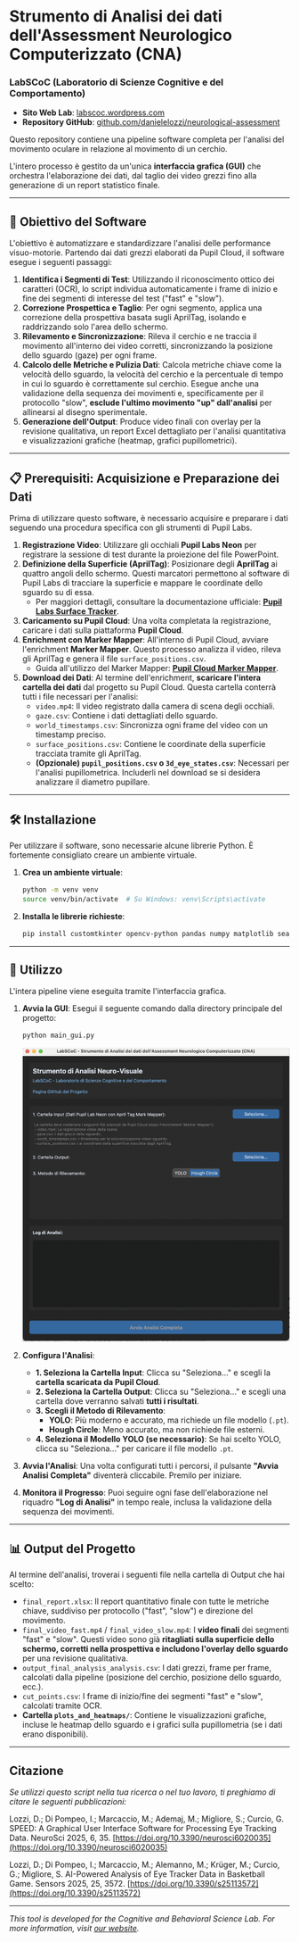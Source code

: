 # Strumento di Analisi dei dati dell'Assessment Neurologico Computerizzato (CNA)
### LabSCoC (Laboratorio di Scienze Cognitive e del Comportamento)

- **Sito Web Lab**: [labscoc.wordpress.com](https://labscoc.wordpress.com/)
- **Repository GitHub**: [github.com/danielelozzi/neurological-assessment](https://github.com/danielelozzi/neurological-assessment)

Questo repository contiene una pipeline software completa per l'analisi del movimento oculare in relazione al movimento di un cerchio.

L'intero processo è gestito da un'unica **interfaccia grafica (GUI)** che orchestra l'elaborazione dei dati, dal taglio dei video grezzi fino alla generazione di un report statistico finale.

---

## 🎯 Obiettivo del Software

L'obiettivo è automatizzare e standardizzare l'analisi delle performance visuo-motorie. Partendo dai dati grezzi elaborati da Pupil Cloud, il software esegue i seguenti passaggi:
1.  **Identifica i Segmenti di Test**: Utilizzando il riconoscimento ottico dei caratteri (OCR), lo script individua automaticamente i frame di inizio e fine dei segmenti di interesse del test ("fast" e "slow").
2.  **Correzione Prospettica e Taglio**: Per ogni segmento, applica una correzione della prospettiva basata sugli AprilTag, isolando e raddrizzando solo l'area dello schermo.
3.  **Rilevamento e Sincronizzazione**: Rileva il cerchio e ne traccia il movimento all'interno dei video corretti, sincronizzando la posizione dello sguardo (gaze) per ogni frame.
4.  **Calcolo delle Metriche e Pulizia Dati**: Calcola metriche chiave come la velocità dello sguardo, la velocità del cerchio e la percentuale di tempo in cui lo sguardo è correttamente sul cerchio. Esegue anche una validazione della sequenza dei movimenti e, specificamente per il protocollo "slow", **esclude l'ultimo movimento "up" dall'analisi** per allinearsi al disegno sperimentale.
5.  **Generazione dell'Output**: Produce video finali con overlay per la revisione qualitativa, un report Excel dettagliato per l'analisi quantitativa e visualizzazioni grafiche (heatmap, grafici pupillometrici).

---

## 📋 Prerequisiti: Acquisizione e Preparazione dei Dati

Prima di utilizzare questo software, è necessario acquisire e preparare i dati seguendo una procedura specifica con gli strumenti di Pupil Labs.

1.  **Registrazione Video**: Utilizzare gli occhiali **Pupil Labs Neon** per registrare la sessione di test durante la proiezione del file PowerPoint.
2.  **Definizione della Superficie (AprilTag)**: Posizionare degli **AprilTag** ai quattro angoli dello schermo. Questi marcatori permettono al software di Pupil Labs di tracciare la superficie e mappare le coordinate dello sguardo su di essa.
    * Per maggiori dettagli, consultare la documentazione ufficiale: [**Pupil Labs Surface Tracker**](https://docs.pupil-labs.com/neon/neon-player/surface-tracker/).
3.  **Caricamento su Pupil Cloud**: Una volta completata la registrazione, caricare i dati sulla piattaforma **Pupil Cloud**.
4.  **Enrichment con Marker Mapper**: All'interno di Pupil Cloud, avviare l'enrichment **Marker Mapper**. Questo processo analizza il video, rileva gli AprilTag e genera il file `surface_positions.csv`.
    * Guida all'utilizzo del Marker Mapper: [**Pupil Cloud Marker Mapper**](https://docs.pupil-labs.com/neon/pupil-cloud/enrichments/marker-mapper/#setup).
5.  **Download dei Dati**: Al termine dell'enrichment, **scaricare l'intera cartella dei dati** dal progetto su Pupil Cloud. Questa cartella conterrà tutti i file necessari per l'analisi:
    * `video.mp4`: Il video registrato dalla camera di scena degli occhiali.
    * `gaze.csv`: Contiene i dati dettagliati dello sguardo.
    * `world_timestamps.csv`: Sincronizza ogni frame del video con un timestamp preciso.
    * `surface_positions.csv`: Contiene le coordinate della superficie tracciata tramite gli AprilTag.
    * **(Opzionale) `pupil_positions.csv` o `3d_eye_states.csv`**: Necessari per l'analisi pupillometrica. Includerli nel download se si desidera analizzare il diametro pupillare.

---

## 🛠️ Installazione

Per utilizzare il software, sono necessarie alcune librerie Python. È fortemente consigliato creare un ambiente virtuale.

1.  **Crea un ambiente virtuale**:
    ```bash
    python -m venv venv
    source venv/bin/activate  # Su Windows: venv\Scripts\activate
    ```

2.  **Installa le librerie richieste**:
    ```bash
    pip install customtkinter opencv-python pandas numpy matplotlib seaborn scipy easyocr ultralytics xlsxwriter
    ```

---

## 🚀 Utilizzo

L'intera pipeline viene eseguita tramite l'interfaccia grafica.

1.  **Avvia la GUI**:
    Esegui il seguente comando dalla directory principale del progetto:
    ```bash
    python main_gui.py
    ```
    ![Interfaccia Grafica CNA](gui_cna.png)

2.  **Configura l'Analisi**:
    * **1. Seleziona la Cartella Input**: Clicca su "Seleziona..." e scegli la **cartella scaricata da Pupil Cloud**.
    * **2. Seleziona la Cartella Output**: Clicca su "Seleziona..." e scegli una cartella dove verranno salvati **tutti i risultati**.
    * **3. Scegli il Metodo di Rilevamento**:
        * **YOLO**: Più moderno e accurato, ma richiede un file modello (`.pt`).
        * **Hough Circle**: Meno accurato, ma non richiede file esterni.
    * **4. Seleziona il Modello YOLO (se necessario)**: Se hai scelto YOLO, clicca su "Seleziona..." per caricare il file modello `.pt`.

3.  **Avvia l'Analisi**:
    Una volta configurati tutti i percorsi, il pulsante **"Avvia Analisi Completa"** diventerà cliccabile. Premilo per iniziare.

4.  **Monitora il Progresso**:
    Puoi seguire ogni fase dell'elaborazione nel riquadro **"Log di Analisi"** in tempo reale, inclusa la validazione della sequenza dei movimenti.

---

## 📊 Output del Progetto

Al termine dell'analisi, troverai i seguenti file nella cartella di Output che hai scelto:

* `final_report.xlsx`: Il report quantitativo finale con tutte le metriche chiave, suddiviso per protocollo ("fast", "slow") e direzione del movimento.
* `final_video_fast.mp4` / `final_video_slow.mp4`: I **video finali** dei segmenti "fast" e "slow". Questi video sono già **ritagliati sulla superficie dello schermo, corretti nella prospettiva e includono l'overlay dello sguardo** per una revisione qualitativa.
* `output_final_analysis_analysis.csv`: I dati grezzi, frame per frame, calcolati dalla pipeline (posizione del cerchio, posizione dello sguardo, ecc.).
* `cut_points.csv`: I frame di inizio/fine dei segmenti "fast" e "slow", calcolati tramite OCR.
* **Cartella `plots_and_heatmaps/`**: Contiene le visualizzazioni grafiche, incluse le heatmap dello sguardo e i grafici sulla pupillometria (se i dati erano disponibili).

---

## Citazione

*Se utilizzi questo script nella tua ricerca o nel tuo lavoro, ti preghiamo di citare le seguenti pubblicazioni:*

Lozzi, D.; Di Pompeo, I.; Marcaccio, M.; Ademaj, M.; Migliore, S.; Curcio, G. SPEED: A Graphical User Interface Software for Processing Eye Tracking Data. NeuroSci 2025, 6, 35. [https://doi.org/10.3390/neurosci6020035](https://doi.org/10.3390/neurosci6020035)

Lozzi, D.; Di Pompeo, I.; Marcaccio, M.; Alemanno, M.; Krüger, M.; Curcio, G.; Migliore, S. AI-Powered Analysis of Eye Tracker Data in Basketball Game. Sensors 2025, 25, 3572. [https://doi.org/10.3390/s25113572](https://doi.org/10.3390/s25113572)

---

*This tool is developed for the Cognitive and Behavioral Science Lab. For more information, visit [our website](https://labscoc.wordpress.com/).*
